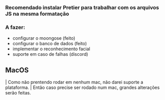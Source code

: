 ### Recomendado instalar Pretier para trabalhar com os arquivos JS na mesma formatação 

### A fazer:
- configurar o moongose (feito)
- configurar o banco de dados (feito)
- implementar o reconhecimento facial
- suporte em caso de falhas (discord)


## MacOS
| Como não prentendo rodar em nenhum mac, não darei suporte a plataforma.
| Então caso precise ser rodado num mac, grandes alterações serão feitas.